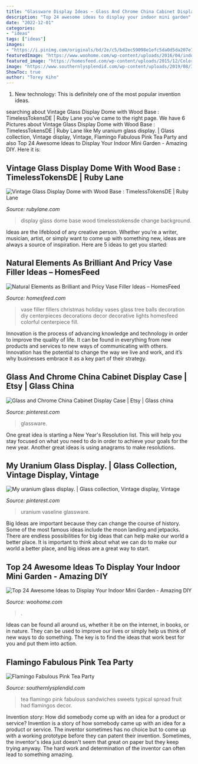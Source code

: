 ```yaml
---
title: "Glassware Display Ideas ~ Glass And Chrome China Cabinet Display Case"
description: "Top 24 awesome ideas to display your indoor mini garden"
date: "2022-12-01"
categories:
- "ideas"
tags: ["ideas"]
images:
- "https://i.pinimg.com/originals/bd/2e/c5/bd2ec59098e1efc5da0d5da207e7ed4f.jpg"
featuredImage: "https://www.woohome.com/wp-content/uploads/2016/04/indoor-garden-projects-13.jpg"
featured_image: "https://homesfeed.com/wp-content/uploads/2015/12/Colorful-Christmas-balls-as-the-vase-filler-made-of-glass-.jpg"
image: "https://www.southernlysplendid.com/wp-content/uploads/2019/08/IMG_2042-768x1024.jpg"
ShowToc: true
author: "Torey Kihn"
---
```



1) New technology: This is definitely one of the most popular invention ideas.

	

		
searching about Vintage Glass Display Dome with Wood Base : TimelessTokensDE | Ruby Lane you've came to the right page. We have 6 Pictures about Vintage Glass Display Dome with Wood Base : TimelessTokensDE | Ruby Lane like My uranium glass display. | Glass collection, Vintage display, Vintage, Flamingo Fabulous Pink Tea Party and also Top 24 Awesome Ideas to Display Your Indoor Mini Garden - Amazing DIY. Here it is:
		
    
## Vintage Glass Display Dome With Wood Base : TimelessTokensDE | Ruby Lane

<img loading=lazy src="https://cdn0.rubylane.com/_pod/item/1475848/C18048/Vintage-Glass-Display-Dome-Wood-Base-full-9o-2048-76-r-cccccc-6.jpg" onerror="this.onerror=null;this.src='https://tse3.mm.bing.net/th?id=OIP.AaEBDonW5boE2l8nO0hnoQHaJ4&amp;pid=15.1';" alt="Vintage Glass Display Dome with Wood Base : TimelessTokensDE | Ruby Lane">

_Source: rubylane.com_

>display glass dome base wood timelesstokensde change background. 

	

Ideas are the lifeblood of any creative person. Whether you're a writer, musician, artist, or simply want to come up with something new, ideas are always a source of inspiration. Here are 5 ideas to get you started: 

    
## Natural Elements As Brilliant And Pricy Vase Filler Ideas – HomesFeed

<img loading=lazy src="https://homesfeed.com/wp-content/uploads/2015/12/Colorful-Christmas-balls-as-the-vase-filler-made-of-glass-.jpg" onerror="this.onerror=null;this.src='https://tse1.mm.bing.net/th?id=OIP.2nZZV5kPWahr4UgwmTdNjAHaLH&amp;pid=15.1';" alt="Natural Elements as Brilliant and Pricy Vase Filler Ideas – HomesFeed">

_Source: homesfeed.com_

>vase filler fillers christmas holiday vases glass tree balls decoration diy centerpieces decorations decor decorative lights homesfeed colorful centerpiece fill. 

	

Innovation is the process of advancing knowledge and technology in order to improve the quality of life. It can be found in everything from new products and services to new ways of communicating with others. Innovation has the potential to change the way we live and work, and it’s why businesses embrace it as a key part of their strategy.

    
## Glass And Chrome China Cabinet Display Case | Etsy | Glass China

<img loading=lazy src="https://i.pinimg.com/736x/48/d2/56/48d256db1425fd20d601ce52f04925e8.jpg" onerror="this.onerror=null;this.src='https://tse1.mm.bing.net/th?id=OIP.S5SeiXqKbZ2IsqZahedwfQHaJ3&amp;pid=15.1';" alt="Glass and Chrome China Cabinet Display Case | Etsy | Glass china">

_Source: pinterest.com_

>glassware. 

	

One great idea is starting a New Year's Resolution list. This will help you stay focused on what you need to do in order to achieve your goals for the new year. Another great ideas is using anagrams to make resolutions.

    
## My Uranium Glass Display. | Glass Collection, Vintage Display, Vintage

<img loading=lazy src="https://i.pinimg.com/originals/bd/2e/c5/bd2ec59098e1efc5da0d5da207e7ed4f.jpg" onerror="this.onerror=null;this.src='https://tse1.mm.bing.net/th?id=OIP.9lZ2OAkHXSI5BxH-HibNuAHaJ4&amp;pid=15.1';" alt="My uranium glass display. | Glass collection, Vintage display, Vintage">

_Source: pinterest.com_

>uranium vaseline glassware. 

	

Big Ideas are important because they can change the course of history. Some of the most famous ideas include the moon landing and jetpacks. There are endless possibilities for big ideas that can help make our world a better place. It is important to think about what we can do to make our world a better place, and big ideas are a great way to start.

    
## Top 24 Awesome Ideas To Display Your Indoor Mini Garden - Amazing DIY

<img loading=lazy src="https://www.woohome.com/wp-content/uploads/2016/04/indoor-garden-projects-13.jpg" onerror="this.onerror=null;this.src='https://tse2.mm.bing.net/th?id=OIP.Ki_UXHZ1V1w7he8dPZSgBAHaLH&amp;pid=15.1';" alt="Top 24 Awesome Ideas to Display Your Indoor Mini Garden - Amazing DIY">

_Source: woohome.com_

>. 

	

Ideas can be found all around us, whether it be on the internet, in books, or in nature. They can be used to improve our lives or simply help us think of new ways to do something. The key is to find the ideas that work best for you and put them into action.

    
## Flamingo Fabulous Pink Tea Party

<img loading=lazy src="https://www.southernlysplendid.com/wp-content/uploads/2019/08/IMG_2042-768x1024.jpg" onerror="this.onerror=null;this.src='https://tse4.mm.bing.net/th?id=OIP.MpYsLWQkdlqC9V3pYqi8kQHaJ4&amp;pid=15.1';" alt="Flamingo Fabulous Pink Tea Party">

_Source: southernlysplendid.com_

>tea flamingo pink fabulous sandwiches sweets typical spread fruit had flamingos decor. 

	

Invention story: How did somebody come up with an idea for a product or service?
Invention is a story of how somebody came up with an idea for a product or service. The inventor sometimes has no choice but to come up with a working prototype before they can patent their invention. Sometimes, the inventor's idea just doesn't seem that great on paper but they keep trying anyway. The hard work and determination of the inventor can often lead to something amazing.

